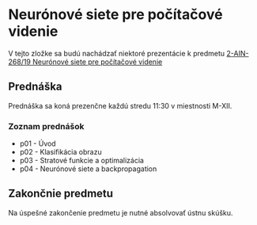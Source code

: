 # Neurónové siete pre počítačové videnie

V tejto zložke sa budú nachádzať niektoré prezentácie k predmetu [2-AIN-268/19 Neurónové siete pre počítačové videnie](https://sluzby.fmph.uniba.sk/infolist/sk/2-AIN-268_19.html)

## Prednáška

Prednáška sa koná prezenčne každú stredu 11:30 v miestnosti M-XII.

### Zoznam prednášok

* p01 - Úvod
* p02 - Klasifikácia obrazu
* p03 - Stratové funkcie a optimalizácia
* p04 - Neurónové siete a backpropagation


## Zakončnie predmetu

Na úspešné zakončenie predmetu je nutné absolvovať ústnu skúšku.

